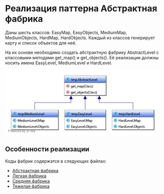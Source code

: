 # Реализация паттерна Абстрактная фабрика
Даны шесть классов: EasyMap, EasyObjects, MediumMap, MediumObjects, HardMap, HardObjects. Каждый из классов генерирует карту и список объектов для неё.

На их основе необходимо создать абстрактную фабрику AbstractLevel c классовыми методами get_map() и get_objects(). Её реализации должны носить имена EasyLevel, MediumLevel и HardLevel.

![img.png](img.png)

## Особенности реализации
Коды фабрик содержатся в следующих файлах:
* [Абстрактная фабрика](abstract_factory.py)
* [Легкая фабрика](easy_factory.py)
* [Средняя фабрика](medium_factory.py)
* [Тяжелая фабрика](hard_factory.py)
